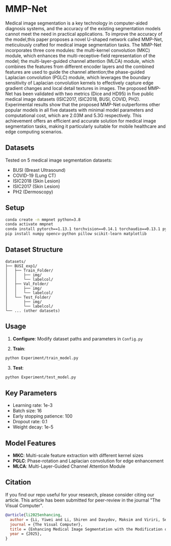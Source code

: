 # MMP-Net
Medical image segmentation is a key technology in computer-aided diagnosis systems, and the accuracy of the existing segmentation models cannot meet the need in practical applications. To improve the accuracy of the model,this paper proposes a novel U-shaped network called MMP-Net, meticulously crafted for medical image segmentation tasks. The MMP-Net incorporates three core modules: the multi-kernel convolution (MKC) module, which enhances the multi-receptive-field representation of the model; the multi-layer-guided channel attention (MLCA) module, which combines the features from different encoder layers and the combined features are used to guide the channel attention;the phase-guided Laplacian convolution (PGLC) module, which leverages the boundary sensitivity of Laplacian convolution kernels to effectively capture edge gradient changes and local detail textures in images. The proposed MMP-Net has been validated with two metrics (Dice and HD95) in five public medical image datasets (ISIC2017, ISIC2018, BUSI, COVID, PH2). Experimental results show that the proposed MMP-Net outperforms other popular models in all five datasets with minimal model parameters and computational cost, which are 2.03M and 5.3G respectively. This achievement offers an efficient and accurate solution for medical image segmentation tasks, making it particularly suitable for mobile healthcare and edge computing scenarios. 

## Datasets

Tested on 5 medical image segmentation datasets:
- BUSI (Breast Ultrasound)
- COVID-19 (Lung CT) 
- ISIC2018 (Skin Lesion)
- ISIC2017 (Skin Lesion)
- PH2 (Dermoscopy)

## Setup

```bash
conda create -n mmpnet python=3.8
conda activate mmpnet
conda install pytorch==1.13.1 torchvision==0.14.1 torchaudio==0.13.1 pytorch-cuda=11.7 -c pytorch -c nvidia
pip install numpy opencv-python pillow scikit-learn matplotlib
```

## Dataset Structure

```
datasets/
├── BUSI_exp1/
│   ├── Train_Folder/
│   │   ├── img/
│   │   └── labelcol/
│   ├── Val_Folder/
│   │   ├── img/
│   │   └── labelcol/
│   └── Test_Folder/
│       ├── img/
│       └── labelcol/
└── ... (other datasets)
```

## Usage

1. **Configure**: Modify dataset paths and parameters in `Config.py`

2. **Train**: 
```bash
python Experiment/train_model.py
```

3. **Test**: 
```bash
python Experiment/test_model.py
```

## Key Parameters

- Learning rate: 1e-3
- Batch size: 16
- Early stopping patience: 100
- Dropout rate: 0.1
- Weight decay: 1e-5

## Model Features

- **MKC**: Multi-scale feature extraction with different kernel sizes
- **PGLC**: Phase-rotation and Laplacian convolution for edge enhancement  
- **MLCA**: Multi-Layer-Guided Channel Attention Module

## Citation

If you find our repo useful for your research, please consider citing our article. This article has been submitted for peer-review in the journal "The Visual Computer".

```bibtex
@article{li2025enhancing,
  author = {Li, Yiwei and Li, Shiren and Davydov, Maksim and Viriri, Serestina and Talib, Irsa and Yuan, Zhihao and Yang, Guangguang},
  journal = {The Visual Computer},
  title = {Enhancing Medical Image Segmentation with the Modification of U-Shaped Network},
  year = {2025},
}
